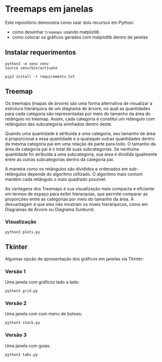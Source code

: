 # Treemaps em janelas

Este repositório demonstra como usar dois recursos em Python:
- como desenhar `treemaps` usando matplotlib
- como colocar os gráficos gerados com matplotlib dentro de janelas

## Instalar requerimentos

```
python3 -m venv venv
source venv/bin/activate

pip3 install -r requirements.txt
```

## Treemap


Os treemaps (mapas de árvore) são uma forma alternativa de visualizar a estrutura hierárquica de um diagrama de árvore, no qual as quantidades para cada categoria são representadas por meio do tamanho da área do retângulo no treemap. Assim, cada categoria é constitui um retângulo com retângulos das subcategoria aninhados dentro deste.

Quando uma quantidade é atribuída a uma categoria, seu tamanho de área é proporcional a essa quantidade e a quaisquer outras quantidades dentro da mesma categoria pai em uma relação de parte para todo. 
O tamanho da área da categoria pai é o total de suas subcategorias. 
Se nenhuma quantidade foi atribuída a uma subcategoria, sua área é dividida igualmente entre as outras subcategorias dentro da categoria pai.

A maneira como os retângulos são divididos e ordenados em sub-retângulos depende do algoritmo utilizado. 
O algoritmo mais comum mantém cada retângulo o mais quadrado possível.

As vantagens dos Treemaps é sua visualização mais compacta e eficiente em termos de espaço para exibir hierarquias, que permite comparar as proporções entre as categorias por meio do tamanho da área.
A desvantagem é que eles não mostram os níveis hierárquicos, como em Diagramas de Árvore ou Diagrama Sunburst.

### Visualização


```
python3 plots.py
```


## Tkinter

Algumas opção de apresentação dos gráficos em janelas via Tkinter:

### Versão 1

Uma janela com gráficos lado a lado:

```
python3 grid.py
```

### Versão 2

Uma janela com com menu de botoes:

```
python3 stack.py
```

### Versão 3

Uma janela com guias:

```
python3 tabs.py
```
